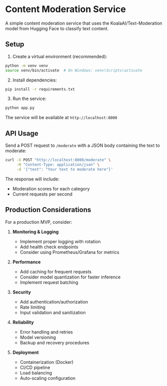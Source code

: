 # Content Moderation Service

A simple content moderation service that uses the KoalaAI/Text-Moderation model from Hugging Face to classify text content.

## Setup

1. Create a virtual environment (recommended):
```bash
python -m venv venv
source venv/bin/activate  # On Windows: venv\Scripts\activate
```

2. Install dependencies:
```bash
pip install -r requirements.txt
```

3. Run the service:
```bash
python app.py
```

The service will be available at `http://localhost:8000`

## API Usage

Send a POST request to `/moderate` with a JSON body containing the text to moderate:

```bash
curl -X POST "http://localhost:8000/moderate" \
     -H "Content-Type: application/json" \
     -d '{"text": "Your text to moderate here"}'
```

The response will include:
- Moderation scores for each category
- Current requests per second

## Production Considerations

For a production MVP, consider:

1. **Monitoring & Logging**
   - Implement proper logging with rotation
   - Add health check endpoints
   - Consider using Prometheus/Grafana for metrics

2. **Performance**
   - Add caching for frequent requests
   - Consider model quantization for faster inference
   - Implement request batching

3. **Security**
   - Add authentication/authorization
   - Rate limiting
   - Input validation and sanitization

4. **Reliability**
   - Error handling and retries
   - Model versioning
   - Backup and recovery procedures

5. **Deployment**
   - Containerization (Docker)
   - CI/CD pipeline
   - Load balancing
   - Auto-scaling configuration 